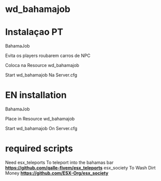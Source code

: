 # wd_bahamajob

# Instalaçao PT

BahamaJob

Evita os players roubarem carros de NPC

Coloca na Resource wd_bahamajob

Start wd_bahamajob Na Server.cfg

# EN installation

BahamaJob

Place in Resource wd_bahamajob

Start wd_bahamajob On Server.cfg

# required scripts

Need esx_teleports To teleport into the bahamas bar
**https://github.com/qalle-fivem/esx_teleports**
esx_society To Wash Dirt Money
**https://github.com/ESX-Org/esx_society**
